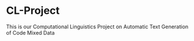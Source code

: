 # CL-Project
This is our Computational Linguistics Project on Automatic Text Generation of Code Mixed Data

